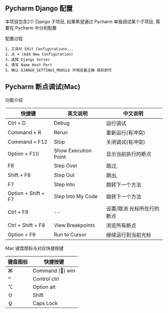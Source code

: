 ## Pycharm Django 配置

本项目包含2个 Django 子项目, 如果希望通过 Pycharm 单独调试某个子项目, 需要在 Pycharm 中分别配置

配置过程
```
1、工具栏 Edit Configurations...
2、点 + (Add New Configuration)
3、选择 Django Server
4、填写 Name Host Port
5、确认 DJANGO_SETTINGS_MODULE 环境变量正确 保存即可
```


## Pycharm 断点调试(Mac)

功能介绍

快捷键 | 英文说明 | 中文说明
| --- | --- | --- |
Ctrl + D | Debug | 运行调试
Command + R | Rerun | 重新运行(有冲突)
Command + F12 | Stop | 关闭调试(有冲突)
Option + F10 | Show Execution Point | 显示当前执行的断点
F8 | Step Over | 跳过, 
Shift + F8 | Step Out | 跳出,
F7 | Step Into | 跳转下一个方法
Option + Shift + F7 | Step Into My Code | 跳转下一个方法
Ctrl + F8 | -- | 设置/取消 光标所在行的断点
Ctrl + Shift + F8 | View Breakpoints | 浏览所有断点
Option + F9 | Run to Cursor | 继续运行到当前光标


Mac 键盘图标与对应快捷按键

键盘图标 | 快捷按键
| --- | --- |
⌘ | Command () win
⌃ | Control ctrl
⌥ | Option alt
⇧ | Shift
⇪ | Caps Lock
